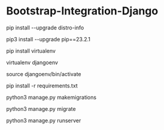 # Bootstrap-Integration-Django

pip install --upgrade distro-info

pip3 install --upgrade pip==23.2.1

pip install virtualenv

virtualenv djangoenv

source djangoenv/bin/activate

pip install -r requirements.txt

python3 manage.py makemigrations

python3 manage.py migrate

python3 manage.py runserver
